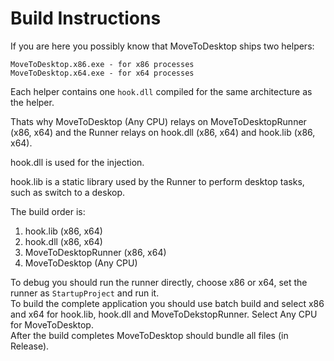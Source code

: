 Build Instructions
===================

If you are here you possibly know that MoveToDesktop ships two helpers:

    MoveToDesktop.x86.exe - for x86 processes
    MoveToDesktop.x64.exe - for x64 processes

Each helper contains one `hook.dll` compiled for the same architecture as the helper.

Thats why MoveToDesktop (Any CPU) relays on MoveToDesktopRunner (x86, x64) and the Runner relays on hook.dll (x86, x64) and hook.lib (x86, x64).

hook.dll is used for the injection.

hook.lib is a static library used by the Runner to perform desktop tasks, such as switch to a deskop.

The build order is:

1. hook.lib (x86, x64)
2. hook.dll (x86, x64)
3. MoveToDesktopRunner (x86, x64)
4. MoveToDesktop (Any CPU)

To debug you should run the runner directly, choose x86 or x64, set the runner as `StartupProject` and run it.  
To build the complete application you should use batch build and select x86 and x64 for hook.lib, hook.dll and MoveToDekstopRunner. Select Any CPU for MoveToDesktop.  
After the build completes MoveToDesktop should bundle all files (in Release).